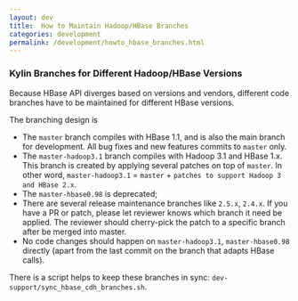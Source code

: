 ```yaml
---
layout: dev
title:  How to Maintain Hadoop/HBase Branches
categories: development
permalink: /development/howto_hbase_branches.html
---
```


### Kylin Branches for Different Hadoop/HBase Versions

Because HBase API diverges based on versions and vendors, different code branches have to be maintained for different HBase versions.

The branching design is

- The `master` branch compiles with HBase 1.1, and is also the main branch for development. All bug fixes and new features commits to `master` only.
- The `master-hadoop3.1` branch compiles with Hadoop 3.1 and HBase 1.x. This branch is created by applying several patches on top of `master`. In other word, `master-hadoop3.1` = `master` + `patches to support Hadoop 3 and HBase 2.x`.
- The `master-hbase0.98` is deprecated;
- There are several release maintenance branches like `2.5.x`, `2.4.x`. If you have a PR or patch, please let reviewer knows which branch it need be applied. The reviewer should cherry-pick the patch to a specific branch after be merged into master.
- No code changes should happen on `master-hadoop3.1`, `master-hbase0.98` directly (apart from the last commit on the branch that adapts HBase calls).

There is a script helps to keep these branches in sync: `dev-support/sync_hbase_cdh_branches.sh`.




